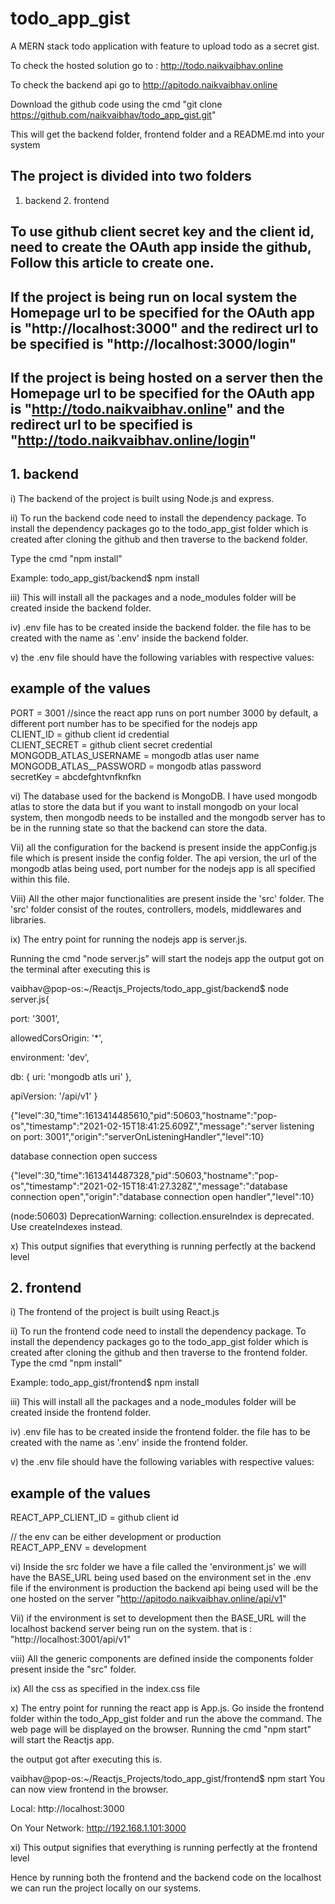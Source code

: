 # todo_app_gist
A MERN stack todo application with feature to upload todo as a secret gist. 

To check the hosted solution go to : http://todo.naikvaibhav.online

To check the backend api go to http://apitodo.naikvaibhav.online

Download the github code using the cmd "git clone https://github.com/naikvaibhav/todo_app_gist.git"

This will get the backend folder, frontend folder and a README.md into your system

## The project is divided into two folders
1. backend          2. frontend

## To use github client secret key and the client id, need to create the OAuth app inside the github, Follow this article to create one.

## If the project is being run on local system the Homepage url to be specified for the OAuth app is "http://localhost:3000" and the redirect url to be specified is "http://localhost:3000/login" 


## If the project is being hosted on a server then  the Homepage url to be specified for the OAuth app is "http://todo.naikvaibhav.online" and the redirect url to be specified is "http://todo.naikvaibhav.online/login" 

## 1. backend
i) The backend of the project is built using Node.js and express.

ii) To run the backend code need to install the dependency package. To install the dependency packages go to the todo_app_gist folder which is created after cloning the github and then traverse to the backend folder. 

Type the cmd "npm install"

Example: todo_app_gist/backend$ npm install

iii) This will install all the packages and a node_modules folder will be created inside the backend folder.

iv) .env file has to be created inside the backend folder. the file has to be created with the name as '.env' inside the backend folder.

v) the .env file should have the following variables with respective values:

## example of the values
PORT = 3001  //since the react app runs on port number 3000 by default,  a different port number has to be specified for the nodejs app\
CLIENT_ID = github client id credential\
CLIENT_SECRET = github client secret credential\
MONGODB_ATLAS_USERNAME = mongodb atlas user name\
MONGODB_ATLAS__PASSWORD = mongodb atlas password\
secretKey = abcdefghtvnfknfkn

vi) The database used for the backend is MongoDB. I have used mongodb atlas to store the data but if you want to install mongodb on your local system, then mongodb needs to be installed and the mongodb server has to be in the running state so that the backend can store the data.

Vii) all the configuration for the backend is present inside the appConfig.js file which is present inside the config folder. The api version, the url of the mongodb atlas being used, port number for the nodejs app is all specified within this file.

Viii) All the other major functionalities are present inside the 'src' folder. The 'src' folder consist of the routes, controllers, models, middlewares and libraries.

ix) The entry point for running the nodejs app is server.js.

Running the cmd "node server.js" will start the nodejs app
the output got on the terminal after executing this is

vaibhav@pop-os:~/Reactjs_Projects/todo_app_gist/backend$ node server.js{

  port: '3001',
  
  allowedCorsOrigin: '*',
  
  environment: 'dev',
  
  db: {
    uri: 'mongodb atls uri'
  },
  
  apiVersion: '/api/v1'
}

{"level":30,"time":1613414485610,"pid":50603,"hostname":"pop-os","timestamp":"2021-02-15T18:41:25.609Z","message":"server listening on port: 3001","origin":"serverOnListeningHandler","level":10}

database connection open success

{"level":30,"time":1613414487328,"pid":50603,"hostname":"pop-os","timestamp":"2021-02-15T18:41:27.328Z","message":"database connection open","origin":"database connection open handler","level":10}

(node:50603) DeprecationWarning: collection.ensureIndex is deprecated. Use createIndexes instead.

x) This output signifies that everything is running perfectly at the backend level


## 2. frontend
i) The frontend of the project is built using React.js

ii) To run the frontend code need to install the dependency package. To install the dependency packages go to the todo_app_gist folder which is created after cloning the github and then traverse to the frontend folder. Type the cmd "npm install"

Example: todo_app_gist/frontend$ npm install

iii) This will install all the packages and a node_modules folder will be created inside the frontend folder.

iv) .env file has to be created inside the frontend folder. the file has to be created with the name as '.env' inside the frontend folder.

v) the .env file should have the following variables with respective values:

## example of the values

REACT_APP_CLIENT_ID = github client id

// the env can be either development or production\
REACT_APP_ENV = development 

vi) Inside the src folder we have a file called the 'environment.js' we will have the BASE_URL being used based on the environment set in the .env file
if the environment is production the backend api being used will be the one hosted on the server "http://apitodo.naikvaibhav.online/api/v1"

Vii) if the environment is set to development then the BASE_URL will the localhost backend server being run on the system. that is : "http://localhost:3001/api/v1"

viii) All the generic components are defined inside the components folder present inside the "src" folder.

ix) All the css as specified in the index.css file

x) The entry point for running the react app is App.js. Go inside the frontend folder within the todo_App_gist folder and run the above the command. The web page will be displayed on the browser. Running the cmd "npm start" will start the Reactjs app.

the output got after executing this is.

vaibhav@pop-os:~/Reactjs_Projects/todo_app_gist/frontend$ npm start
You can now view frontend in the browser.

  Local:            http://localhost:3000
  
  On Your Network:  http://192.168.1.101:3000


xi) This output signifies that everything is running perfectly at the frontend level




Hence by running both the frontend and the backend code on the localhost we can run the project locally on our systems.

